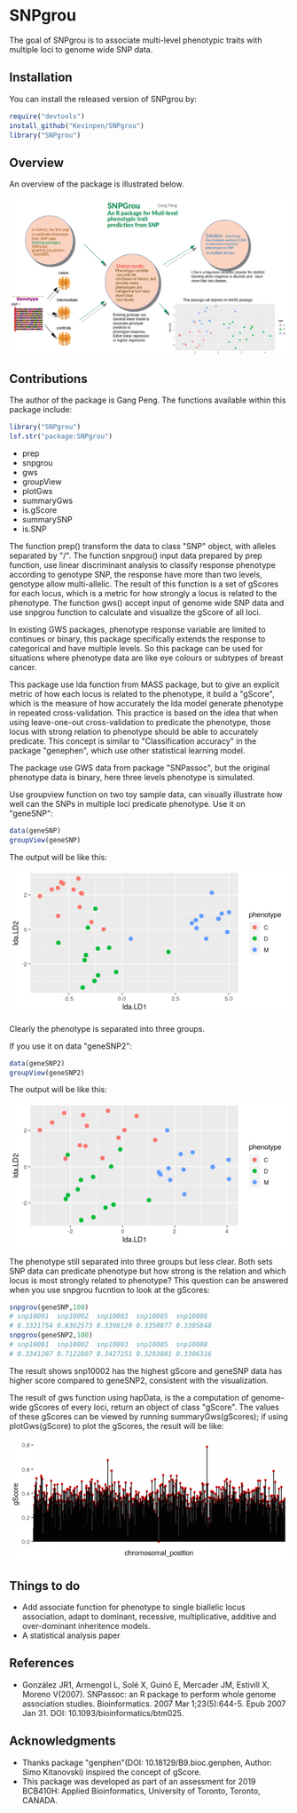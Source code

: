 
# SNPgrou

<!-- badges: start -->
<!-- badges: end -->

The goal of SNPgrou is to associate multi-level phenotypic traits with multiple loci to genome wide SNP data. 

## Installation

You can install the released version of SNPgrou by:

``` r
require("devtools")
install_github("Kevinpen/SNPgrou")
library("SNPgrou")
```

## Overview
An overview of the package is illustrated below. 

![](./inst/extdata/PENG_G_A1.png) 


## Contributions

The author of the package is Gang Peng. The functions available within this package include:

``` r
library("SNPgrou")
lsf.str("package:SNPgrou")
```
- prep
- snpgrou
- gws
- groupView
- plotGws
- summaryGws
- is.gScore
- summarySNP
- is.SNP

The function prep() transform the data to class "SNP" object, with alleles separated by "/". The function snpgrou() input data prepared by prep function, use linear discriminant analysis to classify response phenotype according to genotype SNP, the response have more than two levels, genotype allow multi-allelic. The result of this function is a set of gScores for each locus, which is a metric for how strongly a locus is related to the phenotype. The function gws() accept input of genome wide SNP data and use snpgrou function to calculate and visualize the gScore of all loci.

In existing GWS packages, phenotype response variable are limited to continues or binary, this package specifically extends the response to categorical and have multiple levels. So this package can be used for situations where phenotype data are like eye colours or subtypes of breast cancer. 

This package use lda function from MASS package, but to give an explicit metric of how each locus is related to the phenotype, it build a "gScore", which is the measure of how accurately the lda model generate phenotype in repeated cross-validation. This practice is based on the idea that when using leave-one-out cross-validation to predicate the phenotype, those locus with strong relation to phenotype should be able to accurately predicate. This concept is similar to  "Classification accuracy" in the package "genephen", which use other statistical learning model.

The package use GWS data from package "SNPassoc", but the original phenotype data is binary, here three levels phenotype is simulated. 

Use groupview function on two toy sample data, can visually illustrate how well can the SNPs in multiple loci predicate phenotype. Use it on "geneSNP":

``` r
data(geneSNP)
groupView(geneSNP)
```
The output will be like this:

![](./inst/extdata/Rplot_snpgrou.png) 

Clearly the phenotype is separated into three groups.

If you use it on data "geneSNP2":

``` r
data(geneSNP2)
groupView(geneSNP2)
```
The output will be like this:

![](./inst/extdata/Rplot_snpgrou2.png) 

The phenotype still separated into three groups but less clear. Both sets SNP data can predicate phenotype but how strong is the relation and which locus is most strongly related to phenotype? This question can be answered when you use snpgrou fucntion to look at the gScores:

```r
snpgrou(geneSNP,100)
# snp10001  snp10002  snp10003  snp10005  snp10008 
# 0.3321754 0.8362573 0.3398129 0.3350877 0.3305848 
snpgrou(geneSNP2,100)
# snp10001  snp10002  snp10003  snp10005  snp10008 
# 0.3341287 0.7122807 0.3427251 0.3293801 0.3306316
```
The result shows snp10002 has the highest gScore and geneSNP data has higher score compared to geneSNP2, consistent with the visualization.

The result of gws function using hapData, is the a computation of genome-wide gScores of every loci, return an object of class "gScore". The values of these gScores can be viewed by running summaryGws(gScores); if using plotGws(gScore) to plot the gScores, the result will be like: 

![](./inst/extdata/Rplot_GWS.png) 

## Things to do
- Add associate function for phenotype to single biallelic locus association, adapt to dominant, recessive, multiplicative, additive and over-dominant inheritence models.
- A statistical analysis paper 

## References 
- González JR1, Armengol L, Solé X, Guinó E, Mercader JM, Estivill X, Moreno V(2007). SNPassoc: an R package to perform whole genome association studies. Bioinformatics. 2007 Mar 1;23(5):644-5. Epub 2007 Jan 31. DOI: 10.1093/bioinformatics/btm025.

## Acknowledgments
- Thanks package "genphen"(DOI: 10.18129/B9.bioc.genphen, Author: Simo Kitanovski) inspired the concept of gScore. 
- This package was developed as part of an assessment for 2019 BCB410H: Applied Bioinformatics, University of Toronto, Toronto, CANADA.

